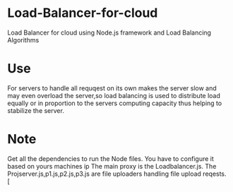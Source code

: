 # Load-Balancer-for-cloud
Load Balancer for cloud using Node.js framework and Load Balancing Algorithms 

# Use
For servers to handle all requqest on its own makes the server slow and may even overload the server,so load balancing is used
to distribute load equally or in proportion to the servers computing capacity thus helping to stabilize the server.

# Note
Get all the dependencies to run the Node files.
You have to configure it based on yours machines ip
The main proxy is the Loadbalancer.js.
The Projserver.js,p1.js,p2.js,p3.js are file uploaders handling file upload reqests.
[

